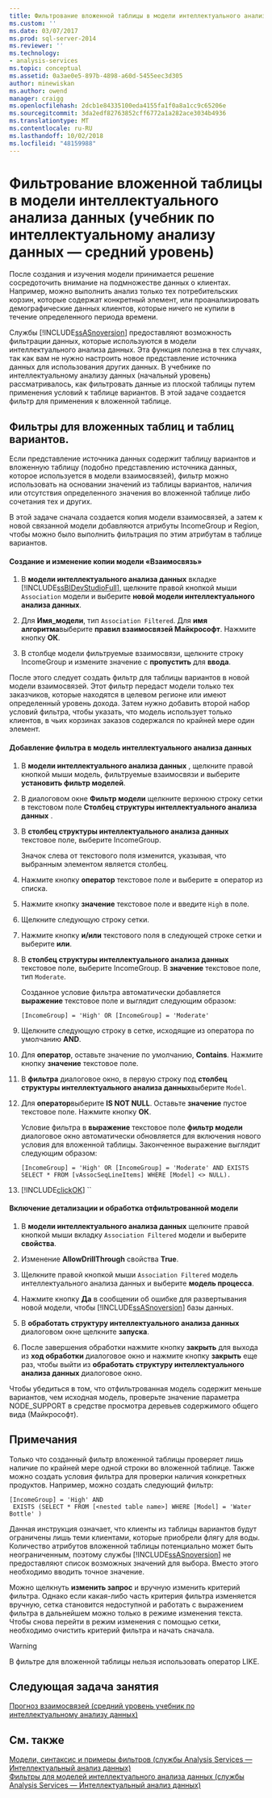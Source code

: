 ```yaml
---
title: Фильтрование вложенной таблицы в модели интеллектуального анализа данных (учебник по интеллектуальному анализу интеллектуальному анализу данных) | Документация Майкрософт
ms.custom: ''
ms.date: 03/07/2017
ms.prod: sql-server-2014
ms.reviewer: ''
ms.technology:
- analysis-services
ms.topic: conceptual
ms.assetid: 0a3ae0e5-897b-4898-a60d-5455eec3d305
author: minewiskan
ms.author: owend
manager: craigg
ms.openlocfilehash: 2dcb1e84335100eda4155fa1f0a8a1cc9c65206e
ms.sourcegitcommit: 3da2edf82763852cff6772a1a282ace3034b4936
ms.translationtype: MT
ms.contentlocale: ru-RU
ms.lasthandoff: 10/02/2018
ms.locfileid: "48159988"
---
```

# <a name="filtering-a-nested-table-in-a-mining-model-intermediate-data-mining-tutorial"></a>Фильтрование вложенной таблицы в модели интеллектуального анализа данных (учебник по интеллектуальному анализу данных — средний уровень)
  После создания и изучения модели принимается решение сосредоточить внимание на подмножестве данных о клиентах. Например, можно выполнить анализ только тех потребительских корзин, которые содержат конкретный элемент, или проанализировать демографические данных клиентов, которые ничего не купили в течение определенного периода времени.  
  
 Службы [!INCLUDE[ssASnoversion](../includes/ssasnoversion-md.md)] предоставляют возможность фильтрации данных, которые используются в модели интеллектуального анализа данных. Эта функция полезна в тех случаях, так как вам не нужно настроить новое представление источника данных для использования других данных. В учебнике по интеллектуальному анализу данных (начальный уровень) рассматривалось, как фильтровать данные из плоской таблицы путем применения условий к таблице вариантов. В этой задаче создается фильтр для применения к вложенной таблице.  
  
## <a name="filters-on-nested-vs-case-tables"></a>Фильтры для вложенных таблиц и таблиц вариантов.  
 Если представление источника данных содержит таблицу вариантов и вложенную таблицу (подобно представлению источника данных, которое используется в модели взаимосвязей), фильтр можно использовать на основании значений из таблицы вариантов, наличия или отсутствия определенного значения во вложенной таблице либо сочетания тех и других.  
  
 В этой задаче сначала создается копия модели взаимосвязей, а затем к новой связанной модели добавляются атрибуты IncomeGroup и Region, чтобы можно было выполнить фильтрация по этим атрибутам в таблице вариантов.  
  
#### <a name="to-create-and-modify-a-copy-of-the-association-model"></a>Создание и изменение копии модели «Взаимосвязь»  
  
1.  В **модели интеллектуального анализа данных** вкладке [!INCLUDE[ssBIDevStudioFull](../includes/ssbidevstudiofull-md.md)], щелкните правой кнопкой мыши `Association` модели и выберите **новой модели интеллектуального анализа данных**.  
  
2.  Для **Имя_модели**, тип `Association Filtered`. Для **имя алгоритма**выберите **правил взаимосвязей Майкрософт**. Нажмите кнопку **ОК**.  
  
3.  В столбце модели фильтруемые взаимосвязи, щелкните строку IncomeGroup и измените значение с **пропустить** для **ввода**.  
  
 После этого следует создать фильтр для таблицы вариантов в новой модели взаимосвязей. Этот фильтр передаст модели только тех заказчиков, которые находятся в целевом регионе или имеют определенный уровень дохода. Затем нужно добавить второй набор условий фильтра, чтобы указать, что модель использует только клиентов, в чьих корзинах заказов содержался по крайней мере один элемент.  
  
#### <a name="to-add-a-filter-to-a-mining-model"></a>Добавление фильтра в модель интеллектуального анализа данных  
  
1.  В **модели интеллектуального анализа данных** , щелкните правой кнопкой мыши модель, фильтруемые взаимосвязи и выберите **установить фильтр моделей**.  
  
2.  В диалоговом окне **Фильтр модели** щелкните верхнюю строку сетки в текстовом поле **Столбец структуры интеллектуального анализа данных** .  
  
3.  В **столбец структуры интеллектуального анализа данных** текстовое поле, выберите IncomeGroup.  
  
     Значок слева от текстового поля изменится, указывая, что выбранным элементом является столбец.  
  
4.  Нажмите кнопку **оператор** текстовое поле и выберите **=** оператор из списка.  
  
5.  Нажмите кнопку **значение** текстовое поле и введите `High` в поле.  
  
6.  Щелкните следующую строку сетки.  
  
7.  Нажмите кнопку **и/или** текстового поля в следующей строке сетки и выберите **или**.  
  
8.  В **столбец структуры интеллектуального анализа данных** текстовое поле, выберите IncomeGroup. В **значение** текстовое поле, тип `Moderate`.  
  
     Созданное условие фильтра автоматически добавляется **выражение** текстовое поле и выглядит следующим образом:  
  
     `[IncomeGroup] = 'High' OR [IncomeGroup] = 'Moderate'`  
  
9. Щелкните следующую строку в сетке, исходящие из оператора по умолчанию **AND**.  
  
10. Для **оператор**, оставьте значение по умолчанию, **Contains**. Нажмите кнопку **значение** текстовое поле.  
  
11. В **фильтра** диалоговое окно, в первую строку под **столбец структуры интеллектуального анализа данных**выберите `Model`.  
  
12. Для **оператор**выберите **IS NOT NULL**. Оставьте **значение** пустое текстовое поле. Нажмите кнопку **ОК**.  
  
     Условие фильтра в **выражение** текстовое поле **фильтр модели** диалоговое окно автоматически обновляется для включения нового условия для вложенной таблицы. Законченное выражение выглядит следующим образом:  
  
     `[IncomeGroup] = 'High' OR [IncomeGroup] = 'Moderate' AND EXISTS SELECT * FROM [vAssocSeqLineItems] WHERE [Model] <> NULL).`  
  
13. [!INCLUDE[clickOK](../includes/clickok-md.md)] ``  
  
#### <a name="to-enable-drillthrough-and-to-process-the-filtered-model"></a>Включение детализации и обработка отфильтрованной модели  
  
1.  В **модели интеллектуального анализа данных** щелкните правой кнопкой мыши вкладку `Association Filtered` модели и выберите **свойства**.  
  
2.  Изменение **AllowDrillThrough** свойства **True**.  
  
3.  Щелкните правой кнопкой мыши `Association Filtered` модель интеллектуального анализа данных и выберите **модель процесса**.  
  
4.  Нажмите кнопку **Да** в сообщении об ошибке для развертывания новой модели, чтобы [!INCLUDE[ssASnoversion](../includes/ssasnoversion-md.md)] базы данных.  
  
5.  В **обработать структуру интеллектуального анализа данных** диалоговом окне щелкните **запуска**.  
  
6.  После завершения обработки нажмите кнопку **закрыть** для выхода из **ход обработки** диалоговое окно и нажмите кнопку **закрыть** еще раз, чтобы выйти из **обработать структуру интеллектуального анализа данных**  диалоговое окно.  
  
 Чтобы убедиться в том, что отфильтрованная модель содержит меньше вариантов, чем исходная модель, проверьте значение параметра NODE_SUPPORT в средстве просмотра деревьев содержимого общего вида (Майкрософт).  
  
## <a name="remarks"></a>Примечания  
 Только что созданный фильтр вложенной таблицы проверяет лишь наличие по крайней мере одной строки во вложенной таблице. Также можно создать условия фильтра для проверки наличия конкретных продуктов.  Например, можно создать следующий фильтр:  
  
```  
[IncomeGroup] = 'High' AND  
 EXISTS (SELECT * FROM [<nested table name>] WHERE [Model] = 'Water Bottle' )   
```  
  
 Данная инструкция означает, что клиенты из таблицы вариантов будут ограничены лишь теми клиентами, которые приобрели флягу для воды. Количество атрибутов вложенной таблицы потенциально может быть неограниченным, поэтому службы [!INCLUDE[ssASnoversion](../includes/ssasnoversion-md.md)] не предоставляют список возможных значений для выбора. Вместо этого необходимо вводить точное значение.  
  
 Можно щелкнуть **изменить запрос** и вручную изменить критерий фильтра. Однако если какая-либо часть критерия фильтра изменяется вручную, сетка становится недоступной и работать с выражением фильтра в дальнейшем можно только в режиме изменения текста. Чтобы снова перейти в режим изменения с помощью сетки, необходимо очистить критерий фильтра и начать сначала.  
  
> [!WARNING]  
>  В фильтре для вложенной таблицы нельзя использовать оператор LIKE.  
  
## <a name="next-task-in-lesson"></a>Следующая задача занятия  
 [Прогноз взаимосвязей &#40;средний уровень учебник по интеллектуальному анализу данных&#41;](../../2014/tutorials/predicting-associations-intermediate-data-mining-tutorial.md)  
  
## <a name="see-also"></a>См. также  
 [Модели, синтаксис и примеры фильтров &#40;службы Analysis Services — Интеллектуальный анализ данных&#41;](../../2014/analysis-services/data-mining/model-filter-syntax-and-examples-analysis-services-data-mining.md)   
 [Фильтры для моделей интеллектуального анализа данных &#40;службы Analysis Services — Интеллектуальный анализ данных&#41;](../../2014/analysis-services/data-mining/filters-for-mining-models-analysis-services-data-mining.md)  
  
  
